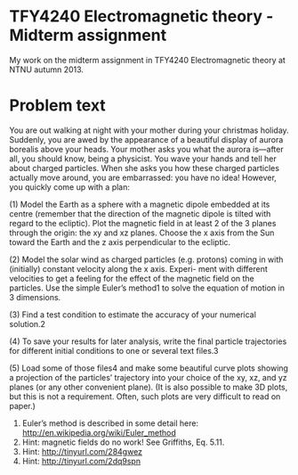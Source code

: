 TFY4240 Electromagnetic theory - Midterm assignment
===================================================

My work on the midterm assignment in TFY4240 Electromagnetic theory at NTNU autumn 2013.

Problem text
============
You are out walking at night with your mother during your christmas holiday. Suddenly, you are awed by the appearance of a beautiful display of aurora borealis above your heads. Your mother asks you what the aurora is—after all, you should know, being a physicist. You wave your hands and tell her about charged particles. When she asks you how these charged particles actually move around, you are embarrassed: you have no idea! However, you quickly come up with a plan:

(1) Model the Earth as a sphere with a magnetic dipole embedded at its centre (remember that the direction of the magnetic dipole is tilted with regard to the ecliptic). Plot the magnetic field in at least 2 of the 3 planes through the origin: the xy and xz planes. Choose the x axis from the Sun toward the Earth and the z axis perpendicular to the ecliptic.

(2) Model the solar wind as charged particles (e.g. protons) coming in with (initially) constant velocity along the x axis. Experi- ment with different velocities to get a feeling for the effect of the magnetic field on the particles. Use the simple Euler’s method1 to solve the equation of motion in 3 dimensions.

(3) Find a test condition to estimate the accuracy of your numerical solution.2

(4) To save your results for later analysis, write the final particle trajectories for different initial conditions to one or several text files.3

(5) Load some of those files4 and make some beautiful curve plots showing a projection of the particles’ trajectory into your choice of the xy, xz, and yz planes (or any other convenient plane). (It is also possible to make 3D plots, but this is not a requirement. Often, such plots are very difficult to read on paper.)

1. Euler’s method is described in some detail here: http://en.wikipedia.org/wiki/Euler_method
2. Hint: magnetic fields do no work! See Griffiths, Eq. 5.11.
3. Hint: http://tinyurl.com/284gwez
4. Hint: http://tinyurl.com/2dq9spn
